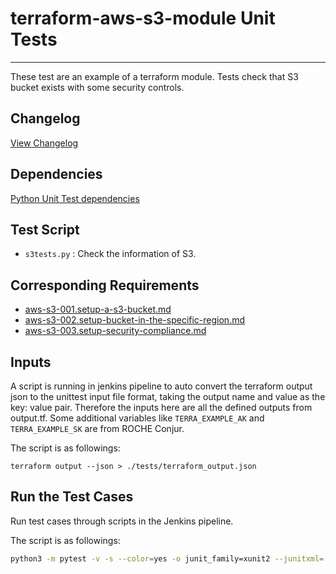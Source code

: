 # terraform-aws-s3-module Unit Tests
---

These test are an example of a terraform module.
Tests check that S3 bucket exists with some security controls.

## Changelog
[View Changelog](CHANGELOG.md)

## Dependencies

[Python Unit Test dependencies](python-dependencies.txt)

## Test Script

- `s3tests.py` : Check the information of S3.

## Corresponding Requirements

- [aws-s3-001.setup-a-s3-bucket.md](../../requirements/aws-s3-001.setup-a-s3-bucket.md)
- [aws-s3-002.setup-bucket-in-the-specific-region.md](../../requirements/aws-s3-002.setup-bucket-in-the-specific-region.md)
- [aws-s3-003.setup-security-compliance.md](../../requirements/aws-s3-003.setup-security-compliance.md)

## Inputs

A script is running in jenkins pipeline to auto convert the terraform output json to the unittest input file format, taking the output name and value as the key: value pair. Therefore the inputs here are all the defined outputs from output.tf. Some additional variables like `TERRA_EXAMPLE_AK` and `TERRA_EXAMPLE_SK` are from ROCHE Conjur.

The script is as followings:

```
terraform output --json > ./tests/terraform_output.json
```

## Run the Test Cases

Run test cases through scripts in the Jenkins pipeline.

The script is as followings:

```sh
python3 -m pytest -v -s --color=yes -o junit_family=xunit2 --junitxml=./reports/junits_out.xml ../pytest/s3tests.py
```
